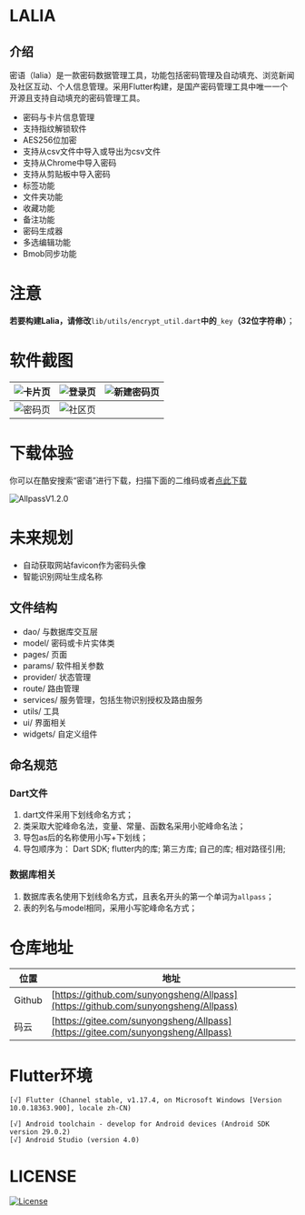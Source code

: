 # LALIA

## 介绍

密语（lalia）是一款密码数据管理工具，功能包括密码管理及自动填充、浏览新闻及社区互动、个人信息管理。采用Flutter构建，是国产密码管理工具中唯一一个开源且支持自动填充的密码管理工具。

- 密码与卡片信息管理
- 支持指纹解锁软件
- AES256位加密
- 支持从csv文件中导入或导出为csv文件
- 支持从Chrome中导入密码
- 支持从剪贴板中导入密码
- 标签功能
- 文件夹功能
- 收藏功能
- 备注功能
- 密码生成器
- 多选编辑功能
- Bmob同步功能

# 注意

**若要构建Lalia，请修改**`lib/utils/encrypt_util.dart`**中的**`_key`**（32位字符串）**；

# 软件截图

| ![卡片页](http://lalia.aiyi.pro/2.jpg) | ![登录页](http://lalia.aiyi.pro/1.jpg) | ![新建密码页](http://lalia.aiyi.pro/3.jpg) |
| :----------------------------------------------------------: | ------------------------------------------------------------ | ------------------------------------------------------------ |
| ![密码页](http://lalia.aiyi.pro/4.jpg) | ![社区页](http://lalia.aiyi.pro/5.jpg) 

# 下载体验

你可以在酷安搜索“密语”进行下载，扫描下面的二维码或者[点此下载](https://www.aengus.top/assets/app/Allpass_V1.2.0_signed.apk)

![AllpassV1.2.0](https://www.aengus.top/assets/app/allpass_v1.2.0.png)

# 未来规划

- 自动获取网站favicon作为密码头像
- 智能识别网址生成名称

## 文件结构

- dao/ 与数据库交互层
- model/ 密码或卡片实体类
- pages/ 页面
- params/ 软件相关参数
- provider/ 状态管理
- route/ 路由管理
- services/ 服务管理，包括生物识别授权及路由服务
- utils/ 工具
- ui/ 界面相关
- widgets/ 自定义组件

## 命名规范

### Dart文件
1. dart文件采用下划线命名方式；
2. 类采取大驼峰命名法，变量、常量、函数名采用小驼峰命名法；
3. 导包as后的名称使用小写+下划线；
4. 导包顺序为：
    Dart SDK; flutter内的库; 第三方库; 自己的库; 相对路径引用;

### 数据库相关
1. 数据库表名使用下划线命名方式，且表名开头的第一个单词为`allpass`；
2. 表的列名与model相同，采用小写驼峰命名方式；

# 仓库地址
| 位置 | 地址                                   |
| ---- | -------------------------------------- |
| Github | [https://github.com/sunyongsheng/Allpass](https://github.com/sunyongsheng/Allpass) |
| 码云 | [https://gitee.com/sunyongsheng/Allpass](https://gitee.com/sunyongsheng/Allpass) |

# Flutter环境
```
[√] Flutter (Channel stable, v1.17.4, on Microsoft Windows [Version 10.0.18363.900], locale zh-CN)

[√] Android toolchain - develop for Android devices (Android SDK version 29.0.2)
[√] Android Studio (version 4.0)
```

# LICENSE
[![License](https://img.shields.io/badge/license-Apache%202-green.svg)](https://www.apache.org/licenses/LICENSE-2.0)

